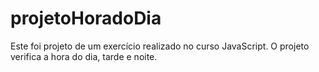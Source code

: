 # projetoHoradoDia
Este foi projeto de um exercício realizado no curso JavaScript. O projeto verifica a hora do dia, tarde e noite.
